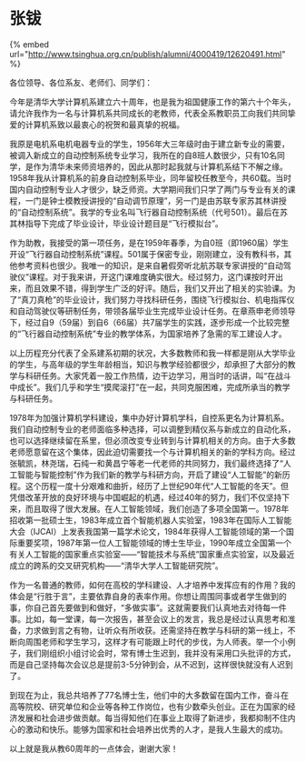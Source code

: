 # 张钹

{% embed url="http://www.tsinghua.org.cn/publish/alumni/4000419/12620491.html" %}

各位领导、各位系友、老师们、同学们：

今年是清华大学计算机系建立六十周年，也是我为祖国健康工作的第六十个年头，请允许我作为一名与计算机系共同成长的老教师，代表全系教职员工向我们共同挚爱的计算机系致以最衷心的祝贺和最真挚的祝福。

我原是电机系电机电器专业的学生，1956年大三年级时由于建立新专业的需要，被调入新成立的自动控制系统专业学习，我所在的自8班人数很少，只有10名同学，是作为清华未来师资培养的，因此从那时起我就与计算机系结下不解之缘。1958年我从计算机系的前身自动控制系毕业，同年留校任教至今，共60载。当时国内自动控制专业人才很少，缺乏师资。大学期间我们只学了两门与专业有关的课程，一门是钟士模教授讲授的“自动调节原理”，另一门是由苏联专家苏其林讲授的“自动控制系统”。我学的专业名叫飞行器自动控制系统（代号501）。最后在苏其林指导下完成了毕业设计，毕业设计题目是“飞行模拟台”。

作为助教，我接受的第一项任务，是在1959年春季，为自0班（即1960届）学生开设“飞行器自动控制系统”课程。501属于保密专业，刚刚建立，没有教科书，其他参考资料也很少。我唯一的知识，是来自暑假旁听北航苏联专家讲授的“自动驾驶仪”课程。对于我来讲，开这门课难度确实很大。经过努力，这门课按时开出来，而且效果不错，得到学生广泛的好评。随后，我们又开出了相关的实验课。为了“真刀真枪”的毕业设计，我们努力寻找科研任务，围绕飞行模拟台、机电指挥仪和自动驾驶仪等研制任务，带领各届毕业生完成毕业设计任务。在章燕申老师领导下，经过自9（59届）到自6（66届）共7届学生的实践，逐步形成一个比较完整的“飞行器自动控制系统”专业的教学体系，为国家培养了急需的军工建设人才。

以上历程充分代表了全系建系初期的状况，大多数教师和我一样都是刚从大学毕业的学生，与高年级的学生年龄相当，知识与教学经验都很少，却承担了大部分的教学与科研任务。大家凭着一股工作热情，边干边学习，用当时的话讲，叫“在战斗中成长”。我们几乎和学生“摸爬滚打”在一起，共同克服困难，完成所承当的教学与科研任务。

1978年为加强计算机学科建设，集中办好计算机学科，自控系更名为计算机系。我们自动控制专业的老师面临多种选择，可以调整到精仪系与新成立的自动化系，也可以选择继续留在系里，但必须改变专业转到与计算机相关的方向。由于大多数老师愿意留在这个集体，因此迫切需要找一个与计算机相关的新的学科方向。经过张毓凯，林尧瑞，石纯一和黄昌宁等老一代老师的共同努力，我们最终选择了“人工智能与智能控制”作为我们新的教学与科研方向，开启了建设“人工智能”的新历程。这个历程一度十分艰难和曲折，经历了上世纪90年代“人工智能的冬天”。但凭借改革开放的良好环境与中国崛起的机遇，经过40年的努力，我们不仅坚持下来，而且取得了很大发展。在人工智能领域，我们创造了多项全国第一。1978年招收第一批硕士生，1983年成立首个智能机器人实验室，1983年在国际人工智能大会（IJCAI）上发表我国第一篇学术论文，1984年获得人工智能领域的第一个国际重要奖项，1987年第一位人工智能领域的博士生毕业，1990年成立全国第一个有关人工智能的国家重点实验室——“智能技术与系统”国家重点实验室，以及最近成立的跨系的交叉研究机构——“清华大学人工智能研究院”。

作为一名普通的教师，如何在高校的学科建设、人才培养中发挥应有的作用？我的体会是“行胜于言”，主要依靠自身的表率作用。你想让周围同事或者学生做到的事，你自己首先要做到和做好，“多做实事”。这就需要我们认真地去对待每一件事。比如，每一堂课，每一次报告，甚至会议上的发言，我总是经过认真思考和准备，力求做到言之有物，让听众有所收获。还需坚持在教学与科研的第一线上，不断向周围老师和学生学习，这样才有可能跟上时代的步伐，为人师表。举一个小例子，我们刚组织小组讨论会时，常有博士生迟到，我并没有采用口头批评的方式，而是自己坚持每次会议总是提前3-5分钟到会，从不迟到，这样很快就没有人迟到了。

到现在为止，我总共培养了77名博士生，他们中的大多数留在国内工作，奋斗在高等院校、研究单位和企业等各种工作岗位，也有少数牵头创业。正在为国家的经济发展和社会进步做贡献。每当得知他们在事业上取得了新进步，我都抑制不住内心的激动和快乐。能够为国家和社会培养出优秀的人才，是我人生最大的成功。

以上就是我从教60周年的一点体会，谢谢大家！

